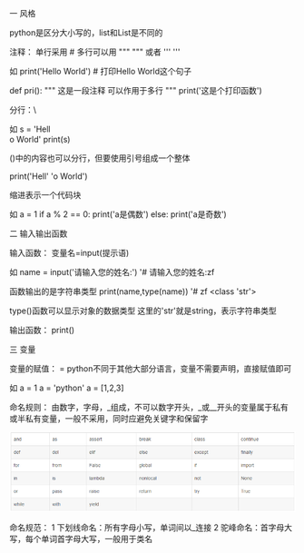 一 风格

python是区分大小写的，list和List是不同的

注释：
单行采用 #
多行可以用 """ """ 或者 ''' '''

如
print('Hello World') # 打印Hello World这个句子

def pri():
"""
这是一段注释
可以作用于多行
"""
	print('这是个打印函数')


分行：\ 

如
s = 'Hell\
o World'
print(s)

()中的内容也可以分行，但要使用引号组成一个整体

print('Hell'
'o World')

缩进表示一个代码块

如
a = 1
if a % 2 == 0:
	print('a是偶数')
else:
	print('a是奇数')

二 输入输出函数

输入函数：
变量名=input(提示语)

如
name = input('请输入您的姓名:')
'# 请输入您的姓名:zf

函数输出的是字符串类型
print(name,type(name))
'# zf <class 'str'>

type()函数可以显示对象的数据类型
这里的'str'就是string，表示字符串类型

输出函数：
print()

三 变量

变量的赋值： =
python不同于其他大部分语言，变量不需要声明，直接赋值即可

如
a = 1
a = 'python'
a = [1,2,3]

命名规则：
由数字，字母，_组成，不可以数字开头，_或__开头的变量属于私有或半私有变量，一般不采用，同时应避免关键字和保留字

<img src="./pictures/reserved words.png" style="zoom:70%" />


命名规范：
1 下划线命名：所有字母小写，单词间以_连接
2 驼峰命名：首字母大写，每个单词首字母大写，一般用于类名

